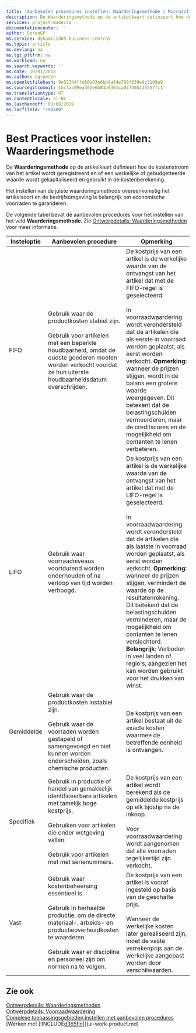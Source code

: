 ```yaml
---
title: 'Aanbevolen procedures instellen: Waarderingsmethode | Microsoft Docs'
description: De Waarderingsmethode op de artikelkaart definieert hoe de kostenstroom van het artikel wordt geregistreerd en of een werkelijke of gebudgetteerde waarde wordt gekapitaliseerd en gebruikt in de kostenberekening.
services: project-madeira
documentationcenter: ''
author: SorenGP
ms.service: dynamics365-business-central
ms.topic: article
ms.devlang: na
ms.tgt_pltfrm: na
ms.workload: na
ms.search.keywords: ''
ms.date: 10/01/2018
ms.author: sgroespe
ms.openlocfilehash: 0e52344ffe60a03e6bb9a64e798f639e9c3109a9
ms.sourcegitcommit: 1bcfaa99ea302e6b84b8361ca02730b135557fc1
ms.translationtype: HT
ms.contentlocale: nl-NL
ms.lasthandoff: 03/08/2019
ms.locfileid: "794300"
---
```

# <a name="setup-best-practices-costing-method"></a>Best Practices voor instellen: Waarderingsmethode
De **Waarderingsmethode** op de artikelkaart definieert hoe de kostenstroom van het artikel wordt geregistreerd en of een werkelijke of gebudgetteerde waarde wordt gekapitaliseerd en gebruikt in de kostenberekening.  

 Het instellen van de juiste waarderingsmethode overeenkomstig het artikelsoort en de bedrijfsomgeving is belangrijk om economische voorraden te garanderen.  

 De volgende tabel bevat de aanbevolen procedures voor het instellen van het veld **Waarderingsmethode**. Zie [Ontwerpdetails: Waarderingsmethoden](design-details-costing-methods.md) voor meer informatie.  

|Insteloptie|Aanbevolen procedure|Opmerking|  
|------------------|-------------------|-------------|  
|FIFO|Gebruik waar de productkosten stabiel zijn.<br /><br /> Gebruik voor artikelen met een beperkte houdbaarheid, omdat de oudste goederen moeten worden verkocht voordat ze hun uiterste houdbaarheidsdatum overschrijden.|De kostprijs van een artikel is de werkelijke waarde van de ontvangst van het artikel dat met de FIFO-regel is geselecteerd.<br /><br /> In voorraadwaardering wordt verondersteld dat de artikelen die als eerste in voorraad worden geplaatst, als eerst worden verkocht. **Opmerking:** wanneer de prijzen stijgen, wordt in de balans een grotere waarde weergegeven. Dit betekent dat de belastingschulden vermeerderen, maar de creditscores en de mogelijkheid om contanten te lenen verbeteren.|  
|LIFO|Gebruik waar voorraadniveaus voortdurend worden onderhouden of na verloop van tijd worden verhoogd.|De kostprijs van een artikel is de werkelijke waarde van de ontvangst van het artikel dat met de LIFO-regel is geselecteerd.<br /><br /> In voorraadwaardering wordt verondersteld dat de artikelen die als laatste in voorraad worden geplaatst, als eerst worden verkocht. **Opmerking:** wanneer de prijzen stijgen, vermindert de waarde op de resultatenrekening. Dit betekent dat de belastingschulden verminderen, maar de mogelijkheid om contanten te lenen verslechterd. **Belangrijk**: Verboden in veel landen of regio's, aangezien het kan worden gebruikt voor het drukken van winst.|  
|Gemiddelde|Gebruik waar de productkosten instabiel zijn.<br /><br /> Gebruik waar de voorraden worden gestapeld of samengevoegd en niet kunnen worden onderscheiden, zoals chemische producten.|De kostprijs van een artikel bestaat uit de exacte kosten waarmee de betreffende eenheid is ontvangen.|  
|Specifiek|Gebruik in productie of handel van gemakkelijk identificeerbare artikelen met tamelijk hoge kostprijs.<br /><br /> Gebruiken voor artikelen die onder wetgeving vallen.<br /><br /> Gebruik voor artikelen met met serienummers.|De kostprijs van een artikel wordt berekend als de gemiddelde kostprijs op elk tijdstip na de inkoop.<br /><br /> Voor voorraadwaardering wordt aangenomen dat alle voorraden tegelijkertijd zijn verkocht.|  
|Vast|Gebruik waar kostenbeheersing essentieel is.<br /><br /> Gebruik in herhaalde productie, om de directe materiaal-, arbeids- en productieoverheadkosten te waarderen.<br /><br /> Gebruik waar er discipline en personeel zijn om normen na te volgen.|De kostprijs van een artikel is vooraf ingesteld op basis van de geschatte prijs.<br /><br /> Wanneer de werkelijke kosten later gerealiseerd zijn, moet de vaste verrekenprijs aan de werkelijke aangepast worden door verschilwaarden.|  

## <a name="see-also"></a>Zie ook  
 [Ontwerpdetails: Waarderingsmethoden](design-details-costing-methods.md)   
 [Ontwerpdetails: Voorraadwaardering](design-details-inventory-costing.md)   
 [Complexe toepassingsgebieden instellen met aanbevolen procedures](set-up-complex-application-areas-using-best-practices.md)  
 [Werken met [!INCLUDE[d365fin](includes/d365fin_md.md)]](ui-work-product.md)

